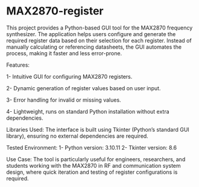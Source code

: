 # MAX2870-register

This project provides a Python-based GUI tool for the MAX2870 frequency synthesizer. The application helps users configure and generate the required register data based on their selection for each register. Instead of manually calculating or referencing datasheets, the GUI automates the process, making it faster and less error-prone.

Features:

1- Intuitive GUI for configuring MAX2870 registers.

2- Dynamic generation of register values based on user input.

3- Error handling for invalid or missing values.

4- Lightweight, runs on standard Python installation without extra dependencies.

Libraries Used:
The interface is built using Tkinter (Python’s standard GUI library), ensuring no external dependencies are required.

Tested Environment:
1- Python version: 3.10.11 
2- Tkinter version: 8.6

Use Case:
The tool is particularly useful for engineers, researchers, and students working with the MAX2870 in RF and communication system design, where quick iteration and testing of register configurations is required.
